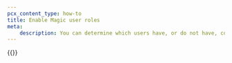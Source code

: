 ```yaml
---
pcx_content_type: how-to
title: Enable Magic user roles
meta:
    description: You can determine which users have, or do not have, configuration edit access for Magic products.
---
```


{{<render file="how-to/_magic-user-role.md">}}
